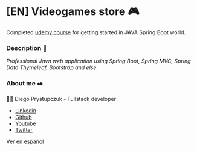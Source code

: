 # [EN] Videogames store :video_game:
Completed [udemy course](https://www.udemy.com/course/spring-boot-desde-cero/) for getting started in JAVA Spring Boot world.

### Description :rocket:
_Professional Java web application using Spring Boot, Spring MVC, Spring Data Thymeleaf, Bootstrap and else._

### About me ✒️
:man_technologist: Diego Prystupczuk - Fullstack developer
- [Linkedin](https://www.linkedin.com/in/diegoprystupczuk/)
- [Github](https://github.com/drprystupczuk)
- [Youtube](https://www.youtube.com/channel/UCSeVAET6K1b8HLVULdzluXg)
- [Twitter](https://twitter.com/DPrystupczuk)

[Ver en español](README-español.md)
